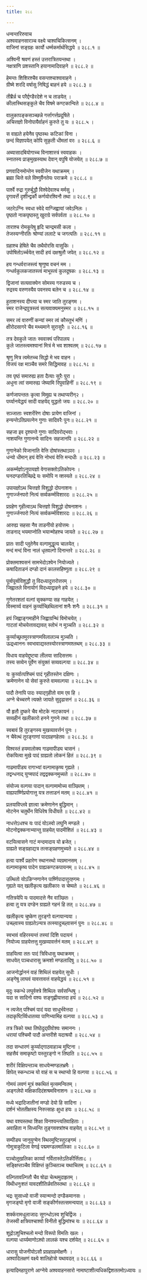 ```yaml
---
title: २८८

---
```

धन्वन्तरिरुवाच  
अश्ववाहनसारञ्च वक्ष्ये चाश्वचिकित्सनम् ।  
वाजिनां सङ्ग्रहः कार्यो धर्म्मकर्मार्थसिद्धये ॥ २८८.१ ॥  
  
अश्विनी श्रवणं हस्तं उत्तरात्रितयन्तथा ।  
नक्षत्राणि प्रशस्तानि हयानामादिवाहने ॥ २८८.२ ॥  
  
हेमन्तः शिशिरश्चैव वसन्तश्चाश्वावाहने ।  
ग्रीष्मे शरदि वर्षासु निषिद्धं बाहनं हये ॥ २८८.३ ॥  
  
तीब्रैर्न्न च परैर्द्दण्डैरदेशे न च ताडयेत् ।  
कीलास्थिसङ्कुले चैव विषमे कण्टकान्विते ॥ २८८.४ ॥  
  
वालुकापङ्कसञ्च्छन्ने गर्त्तागर्त्तप्रदूषिते ।  
अचित्तज्ञो विनोपायैर्वाहनं कुरुते तु यः ॥ २८८.५ ।  
  
स वाह्यते हयेनैव पृष्ठस्थः कटिकां विना ।  
छन्दं विज्ञापयेत् कोपि सुकृती धीमतां वरः ॥ २८८.६ ॥  
  
अब्यासादबियोगाच्च विनाशास्त्रं स्ववाहकः ।  
स्नातस्य प्राङ्मुखस्याथ देवान् वपुषि योजयेत् ॥ २८८.७ ॥  
  
प्रणवादिनमोन्तेन स्ववीजेन यथाक्रमम् ।  
ब्रह्मा चित्ते वले विष्णुर्वैनतेयः पराक्रमे ॥ २८८.८ ॥  
  
पार्श्वे रुद्रा गुरुर्बुद्धौ विश्वेदेवाश्च मर्मसु ।  
दृगावर्त्ते दृशीन्द्वर्कौ कर्णयोरश्विनौ तथा ॥ २८८.९ ॥  
  
जठरेऽग्निः स्वधा स्वेदे वाग्जिह्वायां जवेऽनिलः ।  
पृष्ठतो नाकपृष्ठस्तु खुराग्रे सर्वपर्वता ॥ २८८.१० ॥  
  
ताराश्च रोमकूपेषु हृदि चान्द्रमसी कला ।  
तेजस्यग्नीरतिः श्रोण्यां ललाटे च जगत्पतिः ॥ २८८.११ ॥  
  
ग्रहाश्च हेषिते चैव तथैवोरसि वासुकिः ।  
उपोषितोऽर्च्चयेत् सादी हयं दक्षश्रुतौ जपेत् ॥ २८८.१२ ॥  
  
हय गन्धर्वराजस्त्वं श्रृणुष्व वचनं मम ।  
गन्धर्वकुलकजातस्त्वं माभूस्त्वं कुलदूषकः ॥ २८८.१३ ॥  
  
द्विजानां सत्यवाक्येन सोमस्य गरुडस्य च ।  
रुद्रस्य वरुणस्यैव पवनस्य बलेन च ॥ २८८.१४ ॥  
  
हुताशनस्य दीप्त्या च स्मर जाति तुरङ्गम ।  
स्मर राजेन्द्रपुत्रस्त्वं सत्यवाक्यमनुस्मर ॥ २८८.१५ ॥  
  
समर त्वं वारुणीं कन्यां स्मर त्वं कौस्तुभं मणिं ।  
क्षीरोदसागरे चैव मथ्यमाने सुरासुरैः ॥ २८८.१६ ॥  
  
तत्र देवकुले जातः स्ववाक्यं परिपालय ।  
कुले जातस्त्वमश्वानां मित्रं मे भव शाश्वतम् ॥ २८८.१७ ॥  
  
श्रृणु मित्र त्वमेतच्च सिद्धो मे भव वाहन ।  
विजयं रक्ष माञ्चैव समरे सिद्धिमावह ॥ २८८.१८ ॥  
  
तव पृष्ठं समारुह्य हता दैत्याः सुरैः पुरा ।  
अधुना त्वां समारुह्य जेष्यामि रिपुवाहिनीं ॥ २८८.१९ ॥  
  
कर्णजापन्ततः कृत्वा मिमुह्य च तथाप्यरीन्२ ।  
पर्य्यानयेद्धयं सादी वाहयेद् युद्धतो जयः ॥ २८८.२० ॥  
  
सञ्जाताः स्वशरीरेण दोषाः प्रायेण वाजिनां ।  
हन्यन्तेऽतिप्रयत्नेन गुणाः सादिवरैः पुनः॥ २८८.२१ ॥  
  
सहजा इव दृश्यन्ते गुणाः सादिवरोद्भवाः ।  
नाशयन्ति गुणानन्ये सादिनः सहजानपि ॥ २८८.२२ ॥  
  
गुणानेको विजानाति वेत्ति दोषांस्तथाऽपरः ।  
धन्यो धीमान् हयं वेत्ति नोभयं वेत्ति मन्दधीः ॥ २८८.२३ ॥  
  
अकर्म्मज्ञोऽनुपायज्ञो वेगासक्तोऽतिकोपनः ।  
घनदण्डरतिच्छिद्रे यः समोपि न व्शस्यते ॥ २८८.२४ ॥  
  
उपायज्ञोऽथ चित्तज्ञो विशुद्धो दोपनाशनः ।  
गुणार्ज्जनपरो नित्यं सर्व्वकर्म्मविशारदः ॥ २८८.२५ ॥  
  
प्रग्रहेण गृहीत्वाऽथ चित्तज्ञो विशुद्धो दोषनाशनः ।  
गुणार्ज्जनपरो नित्यं सर्व्वकर्म्मविशारदः ॥ २८८.२६ ॥  
  
आरुह्य सहसा नैव ताडनीयो हयोत्तमः ।  
ताडनाद् भयमाप्नोति भयान्मोहश्च जायते ॥ २८८.२७ ॥  
  
प्रातः सादी प्लुतेनैव वल्गामुद्धृत्य चालयेत् ।  
मन्दं मन्दं विना नालं धृतवल्गो दिनान्तरे ॥ २८८.२८ ॥  
  
प्रोक्तमाश्वसनं सामभेदोऽश्वेन नियोज्यते ।  
कषादिताडनं दण्डो दानं कालसहिष्णुता ॥ २८८.२९ ॥  
  
पूर्व्वपूर्व्वविशुद्धौ तु विदध्यादुत्तरोत्तरम् ।  
जिह्वातले विनायोगं विदध्याद्वाहने हये ॥ २८८.३० ॥  
  
गुणेतरशतां वल्गां सृक्कण्या सह गाहयेत् ।  
विस्मार्य्य वाहनं कुर्य्याच्छिथिलानां शनैः शनैः ॥ २८८.३१ ॥  
  
हयं जिह्वाङ्गमाहीने जिह्वाग्रन्थिं विमोचयेत् ।  
गाटतां मोचयेत्तावद्यावत् स्तोभं न मुञ्चति ॥ २८८.३२ ॥  
  
कुर्य्याच्छ्रतमुरस्त्राणमविलालञ्च मुञ्चति ।  
ऊद्र्ध्वाननः स्वभावाद्यस्तस्योरस्त्राणमश्लथम् ॥ २८८.३३ ॥  
  
विधाय वाहयेद्दुष्ट्या लीलया सादिसत्तमः ।  
तस्य सव्येन पूर्वेण संयुक्तं सव्यवल्गया ॥ २८८.३४ ॥  
  
यः कुर्य्यात्पश्चिमं पादं गृहीतस्तेन दक्षिणः ।  
क्रमेणानेन यो सेवां कुरुते वामवल्गया ॥ २८८.३५ ॥  
  
पादौ तेनापि पादः स्याद्गृहीतो वाम एव हि ।  
अग्ने चेच्चरणे त्यक्ते जायते सुदृढासनं ॥ २८८.३६ ॥  
  
यौ हृतौ दुष्करे चैव मोटके नाटकायनं ।  
सव्यहीनं खलीकारो हनने गुणने तथा ॥ २८८.३७ ॥  
  
स्वबावं हि तुरङ्गस्य मुखव्यावर्त्तनं पुनः ।  
न चैवेत्थं तुरङ्गाणां पादग्रहणहेतवः ॥ २८८.३८ ॥  
  
विश्वस्तं हयमालोक्य गाढमापीड्य चासनं ।  
रोकयित्वा मुखे पादं ग्राह्यतो लोकनं हितं ॥ २८८.३९ ॥  
  
गाढमापीड्य रागाभ्यां वल्गामाकृष्य गृह्यते ।  
तद्वन्धनाद् युग्मपादं तद्वद्वक्कनमुच्यते ॥ २८८.४० ॥  
  
संयोज्य वल्गया पादान् वल्गामामोच्य वाञ्छितम् ।  
वाह्यपार्ष्णिप्रयोगात्तु यत्र तत्ताडनं मतम् ॥ २८८.४१ ॥  
  
प्रलयाविप्लवे ज्ञात्वा क्रमेणानेन बुद्धिमान् ।  
मोटनेन चतुर्थेन विधिरेष विधीयते ॥ २८८.४२ ॥  
  
नाधत्तेऽधश्च यः पादं योऽस्वो लघुनि मण्डले ।  
मोटनोद्वक्कनाभ्यान्तु ग्राहयेत् पादमीशितं ॥ २८८.४३ ॥  
  
वटयित्वासने गाटं मन्दमादाय यो ब्रजेत् ।  
ग्राह्यते सङ्ग्रहाद्यत्र तत्सङ्ग्रहणमुच्यते ॥ २८८.४४ ॥  
  
हत्वा पार्श्वे प्रहारेण स्थानस्थो व्यग्रमानसम् ।  
वल्गामाकृष्य पादेन ग्राह्यकण्टकपायनम् ॥ २८८.४५ ॥  
  
उत्थितो योऽङिग्नणानेन पार्ष्णिपादात्तुरह्गमः ।  
गृह्यते यत् खलीकृत्य खलीकारः स चेष्यते ॥ २८८.४६ ॥  
  
गतित्रयेपि यः पादमादत्ते नैव वाञ्छितः ।  
हत्वा तु यत्र दण्डेन ग्राह्यते गहनं हि तत् ॥ २८८.४७ ॥  
  
खलीकृत्य चुष्केण तुरङ्गो वल्गयान्यया ।  
उच्छ्वास्य ग्राह्यतेऽन्यत्र तत्स्यादुच्छ्वासनं पुनः ॥ २८८.४८ ॥  
  
स्वभावं वहिरस्यन्तं तस्यां दिशि पदायनं ।  
नियोज्य ग्राहयेत्तत्तु मुखव्यावर्त्तनं मतम् ॥ २८८.४९ ॥  
  
ग्राहयित्वा ततः पादं त्रिविधासु यथाक्रमम् ।  
साधयेत् पञ्चधारासु क्रमशो मण्डलादिषु ॥ २८८.५० ॥  
  
आजनोर्द्धाननं वाहं शिथिलं वाहयेत् सुधीः ।  
अङ्गेषु लाघवं यावत्तावत्तं वाहयेद्धयं ॥ २८८.५१ ॥  
  
मृदुः स्कन्धे लघुर्वक्त्रे शिथिलः सर्वसन्धिषु ।  
यदा स सादिनो वश्यः सङ्गृह्णीयात्तदा हयं ॥ २८८.५२ ॥  
  
न त्यजेत् पश्चिमं पादं यदा साधुर्भवेत्तदा ।  
तदाकृष्टिर्व्विधातव्या पाणिभ्यामिह वल्गया ॥ २८८.५३ ॥  
  
तत्र त्रिको यथा तिष्ठेदुद्ग्रीवोश्वः समाननः ।  
धरायां पश्चिमौ पादौ अन्तरीशे यदाश्रयौ ॥ २८८.५४ ॥  
  
तदा सन्धारणं कुर्य्याद्गाठवाहञ्च मुष्टिना ।  
सहसैवं समाकृष्टो यस्तुरङ्गो न तिष्ठति ॥ २८८.५५ ॥  
  
शरीरं विक्षिपन्तञ्च साधयेन्मण्डलभ्रमैः ।  
क्षिपेत् स्कन्धञ्च यो वाहं स च स्थाप्यो हि वल्गया ॥ २८८.५६ ॥  
  
गोमयं लवणं मूत्रं क्कथितं मृत्समन्वितम् ।  
अङ्गलेपो मक्षिकादिदंशश्रमविनाशनः ॥ २८८.५७ ॥  
  
मध्ये भद्रादिजातीनां मण्डो देयो हि सादिना ।  
दर्शनं भोततीक्षस्य निरुत्साहः क्षुधा हयः ॥ २८८.५८ ॥  
  
यथा वश्यस्तथा शिक्षा विनश्यन्त्यतिवाहिताः ।  
अवाहिता न सिध्यन्ति तुङ्गवक्त्रांश्च वाहयेत् ॥ २८८.५९ ॥  
  
सम्पीड्य जानुयुग्मेन स्थिरमुष्टिस्तुरङ्गमं ।  
गोमूत्राकुटिला वेणई पद्ममण्डलमालिका ॥ २८८.६० ॥  
  
पञ्चोलूखलिका कार्य्या गर्वितास्तेऽतिकीर्त्तिताः८ ।  
सङ्क्षिप्तञ्चैव विक्षिप्तं कुञ्चितञ्च यथाचितम् ॥ २८८.६१ ॥  
  
वल्गितावल्गितौ चैव षोढा चेत्थमुदाहृतम् ।  
विथीधनुःशतं यावदशीतिर्न्नवतिस्तथा ॥ २८८.६२ ॥  
  
भद्रः सुसाध्यो वाजी स्यान्मन्दो दण्डैकमानसः ।  
मृगजङ्घो मृगो वाजी सङ्कीर्णस्तत्समन्वयात् ॥ २८८.६३ ॥  
  
शर्क्करामधुलाजादः सुगन्धोऽस्व शुचिर्द्विजः ।  
तेजस्वी क्षत्रियश्चाश्वो विनीतो बुद्धिमांश्च यः ॥ २८८.६४ ॥  
  
शूद्रोऽशुचिश्चलो मन्दो विरूपो विमतिः खलः ।  
वल्गया धार्य्यमाणोऽश्वो लालकं यश्च दर्शयेत् ॥ २८८.६५ ॥  
  
धारासु योजनीयोऽसौ प्रग्रहग्रहमोक्षणैः ।  
अश्वादिलक्षणं वक्ष्ये शालिहोत्रो यथावदत् ॥ २८८.६६ ॥  
  
इत्यादिमहापुराणे आग्नेये अश्ववाहनसारो नामाष्टाशीत्यधिकद्विशततमोऽध्यायः ॥